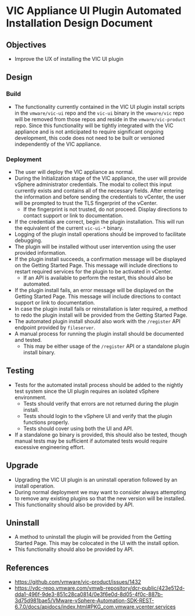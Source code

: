 # VIC Appliance UI Plugin Automated Installation Design Document

## Objectives

- Improve the UX of installing the VIC UI plugin

## Design

### Build

- The functionality currently contained in the VIC UI plugin install scripts in the `vmware/vic-ui` repo and the `vic-ui` binary in the `vmware/vic` repo will be removed from those repos and reside in the `vmware/vic-product` repo. Since this functionality will be tightly integrated with the VIC appliance and is not anticipated to require significant ongoing development, this code does not need to be built or versioned independently of the VIC appliance.

### Deployment

- The user will deploy the VIC appliance as normal.
- During the Initialization stage of the VIC appliance, the user will provide vSphere administrator credentials. The modal to collect this input currently exists and contains all of the necessary fields. After entering the information and before sending the credentials to vCenter, the user will be prompted to trust the TLS fingerprint of the vCenter.
	- If the fingerprint is not trusted, do not proceed. Display directions to contact support or link to documentation. 
- If the credentials are correct, begin the plugin installation. This will run the equivalent of the current `vic-ui-*` binary.
- Logging of the plugin install operations should be improved to facilitate debugging.
- The plugin will be installed without user intervention using the user provided information.
- If the plugin install succeeds, a confirmation message will be displayed on the Getting Started Page. This message will include directions to restart required services for the plugin to be activated in vCenter.
  - If an API is available to perform the restart, this should also be automated.
- If the plugin install fails, an error message will be displayed on the Getting Started Page. This message will include directions to contact support or link to documentation.
- In case the plugin install fails or reinstallation is later required, a method to redo the plugin install will be provided from the Getting Started Page. 
- The automated plugin install should also work with the `/register` API endpoint provided by `fileserver`.
- A manual process for running the plugin install should be documented and tested.
	- This may be either usage of the `/register` API or a standalone plugin install binary.

## Testing

- Tests for the automated install process should be added to the nightly test system since the UI
  plugin requires an isolated vSphere environment.
  - Tests should verify that errors are not returned during the plugin install.
  - Tests should login to the vSphere UI and verify that the plugin functions properly.
  - Tests should cover using both the UI and API. 
- If a standalone go binary is provided, this should also be tested, though manual tests may be
  sufficient if automated tests would require excessive engineering effort.

## Upgrade

- Upgrading the VIC UI plugin is an uninstall operation followed by an install operation.
- During normal deployment we may want to consider always attempting to remove any existing plugins
  so that the new version will be installed.
- This functionality should also be provided by API.

## Uninstall

- A method to uninstall the plugin will be provided from the Getting Started Page. This may be
  colocated in the UI with the install option.
- This functionality should also be provided by API.

## References

- https://github.com/vmware/vic-product/issues/1432
- https://vdc-repo.vmware.com/vmwb-repository/dcr-public/423e512d-dda1-496f-9de3-851c28ca0814/0e3f6e0d-8d05-4f0c-887b-3d75d981bae5/VMware-vSphere-Automation-SDK-REST-6.7.0/docs/apidocs/index.html#PKG_com.vmware.vcenter.services
